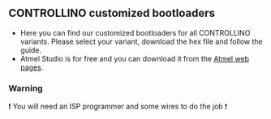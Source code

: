 ## CONTROLLINO customized bootloaders
* Here you can find our customized bootloaders for all CONTROLLINO variants. Please select your variant, download the hex file and follow the guide.
* Atmel Studio is for free and you can download it from the [Atmel web pages](http://www.atmel.com/).

### Warning
:exclamation: You will need an ISP programmer and some wires to do the job :exclamation:
